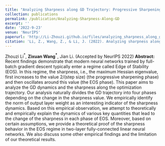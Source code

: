 ```yaml
---
title: "Analyzing Sharpness along GD Trajectory: Progressive Sharpening and Edge of Stability"
collection: publications
permalink: /publication/Analyzing-Sharpness-Along-GD
excerpt: ''
date: '2022-9-23'
venue: 'NeurIPS'
paperurl: 'http://Li-Zhouzi.github.io/files/analyzing_sharpness_along_gd_t.pdf'
citation: 'Li, Z., Wang, Z., & Li, J. (2022). Analyzing sharpness along gd trajectory: Progressive sharpening and edge of stability. arXiv preprint arXiv:2207.12678.'
---
```

Zhouzi Li$^*$, **Zixuan Wang$^*$**, Jian Li. (Accepted by NeurIPS 2022)
**Abstract:** Recent findings demonstrate that modern neural networks trained by full-batch gradient descent typically enter a regime called Edge of Stability (EOS). In this regime, the sharpness, i.e., the maximum Hessian eigenvalue, first increases to the value 2/(step size) (the progressive sharpening phase) and then oscillates around this value (the EOS phase). This paper aims to analyze the GD dynamics and the sharpness along the optimization trajectory. Our analysis naturally divides the GD trajectory into four phases depending on the change in the sharpness value. We empirically identify the norm of output layer weight as an interesting indicator of the sharpness dynamics. Based on this empirical observation, we attempt to theoretically and empirically explain the dynamics of various key quantities that lead to the change of the sharpness in each phase of EOS. Moreover, based on certain assumptions, we provide a theoretical proof of the sharpness behavior in the EOS regime in two-layer fully-connected linear neural networks. We also discuss some other empirical findings and the limitation of our theoretical results.

